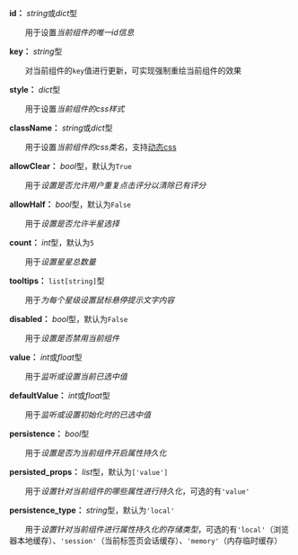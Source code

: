 **id：** *string*或*dict*型

　　用于设置*当前组件的唯一id信息*

**key：** *string*型

　　对当前组件的`key`值进行更新，可实现强制重绘当前组件的效果

**style：** *dict*型

　　用于设置*当前组件的css样式*

**className：** *string*或*dict*型

　　用于设置*当前组件的css类名*，支持[动态css](/advanced-classname)

**allowClear：** *bool*型，默认为`True`

　　用于*设置是否允许用户重复点击评分以清除已有评分*

**allowHalf：** *bool*型，默认为`False`

　　用于*设置是否允许半星选择*

**count：** *int*型，默认为`5`

　　用于*设置星星总数量*

**tooltips：** `list[string]`型

　　用于*为每个星级设置鼠标悬停提示文字内容*

**disabled：** *bool*型，默认为`False`

　　用于*设置是否禁用当前组件*

**value：** *int*或*float*型

　　用于*监听或设置当前已选中值*

**defaultValue：** *int*或*float*型

　　用于*监听或设置初始化时的已选中值*

**persistence：** *bool*型

　　用于*设置是否为当前组件开启属性持久化*

**persisted_props：** *list*型，默认为`['value']`

　　用于*设置针对当前组件的哪些属性进行持久化*，可选的有`'value'`

**persistence_type：** *string*型，默认为`'local'`

　　用于*设置针对当前组件进行属性持久化的存储类型*，可选的有`'local'`（浏览器本地缓存）、`'session'`（当前标签页会话缓存）、`'memory'`（内存临时缓存）